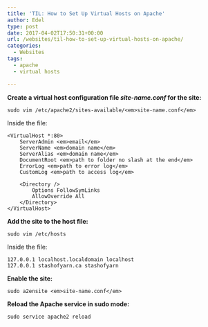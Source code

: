 ```yaml
---
title: 'TIL: How to Set Up Virtual Hosts on Apache'
author: Edel
type: post
date: 2017-04-02T17:50:31+00:00
url: /websites/til-how-to-set-up-virtual-hosts-on-apache/
categories:
  - Websites
tags:
  - apache
  - virtual hosts

---
```

**Create a virtual host configuration file _site-name.conf_ for the site:**

    sudo vim /etc/apache2/sites-available/<em>site-name.conf</em>

Inside the file:

    <VirtualHost *:80>
        ServerAdmin <em>email</em>
        ServerName <em>domain name</em>
        ServerAlias <em>domain name</em>
        DocumentRoot <em>path to folder no slash at the end</em>
        ErrorLog <em>path to error log</em>
        CustomLog <em>path to access log</em>
    
        <Directory />
            Options FollowSymLinks
            AllowOverride All
        </Directory>
    </VirtualHost>

**Add the site to the host file:**

    sudo vim /etc/hosts

Inside the file:

    127.0.0.1 localhost.localdomain localhost
    127.0.0.1 stashofyarn.ca stashofyarn

**Enable the site:**

    sudo a2ensite <em>site-name.conf</em>

**Reload the Apache service in sudo mode:**

    sudo service apache2 reload